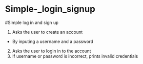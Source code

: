 # Simple-_login_signup
#Simple log in and sign up 
1. Asks the user to create an account
  - By inputing a username and a password
2. Asks the user to login in to the account
3. If username or password is incorrect, prints invalid credentials
